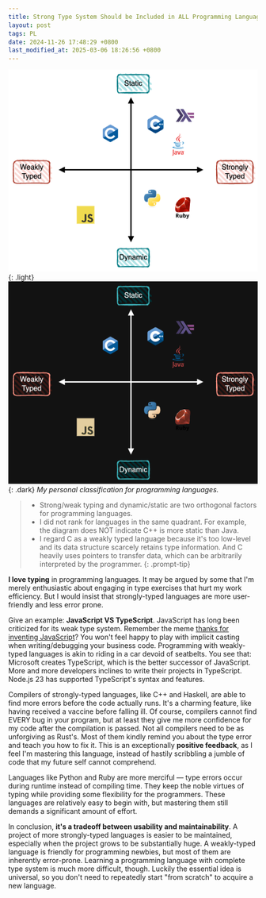```yaml
---
title: Strong Type System Should be Included in ALL Programming Languages!
layout: post
tags: PL
date: 2024-11-26 17:48:29 +0800
last_modified_at: 2025-03-06 18:26:56 +0800
---
```


![Language Quadrant](/assets/img/2024-11/type-system-quadrant_light.png){: .light}
![Language Quadrant](/assets/img/2024-11/type-system-quadrant_dark.png){: .dark}
_My personal classification for programming languages._

> - Strong/weak typing and dynamic/static are two orthogonal factors for programming languages.
> - I did not rank for languages in the same quadrant. For example, the diagram does NOT indicate C++ is more static than Java.
> - I regard C as a weakly typed language because it's too low-level and its data structure scarcely retains type information. And C heavily uses pointers to transfer data, which can be arbitrarily interpreted by the programmer.
{: .prompt-tip}

**I love typing** in programming languages. It may be argued by some that I'm merely enthusiastic about engaging in type exercises that hurt my work efficiency. But I would insist that strongly-typed languages are more user-friendly and less error prone.

Give an example: **JavaScript VS TypeScript**. JavaScript has long been criticized for its weak type system. Remember the meme [thanks for inventing JavaScript][thanks-js]? You won't feel happy to play with implicit casting when writing/debugging your business code. Programming with weakly-typed languages is akin to riding in a car devoid of seatbelts. You see that: Microsoft creates TypeScript, which is the better successor of JavaScript. More and more developers inclines to write their projects in TypeScript. Node.js 23 has supported TypeScript's syntax and features.

Compilers of strongly-typed languages, like C++ and Haskell, are able to find more errors before the code actually runs. It's a charming feature, like having received a vaccine before falling ill. Of course, compilers cannot find EVERY bug in your program, but at least they give me more confidence for my code after the compilation is passed. Not all compilers need to be as unforgiving as Rust's. Most of them kindly remind you about the type error and teach you how to fix it. This is an exceptionally **positive feedback**, as I feel I'm mastering this language, instead of hastily scribbling a jumble of code that my future self cannot comprehend.

Languages like Python and Ruby are more merciful — type errors occur during runtime instead of compiling time. They keep the noble virtues of typing while providing some flexibility for the programmers. These languages are relatively easy to begin with, but mastering them still demands a significant amount of effort.

In conclusion, **it's a tradeoff between usability and maintainability**. A project of more strongly-typed languages is easier to be maintained, especially when the project grows to be substantially huge. A weakly-typed language is friendly for programming newbies, but most of them are inherently error-prone. Learning a programming language with complete type system is much more difficult, though. Luckily the essential idea is universal, so you don't need to repeatedly start "from scratch" to acquire a new language.

[thanks-js]: https://www.reddit.com/r/ProgrammerHumor/comments/8srix1/thanks_brendan_for_giving_us_the_javascript/
